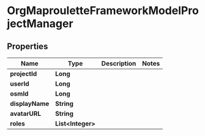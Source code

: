 # OrgMaprouletteFrameworkModelProjectManager

## Properties
Name | Type | Description | Notes
------------ | ------------- | ------------- | -------------
**projectId** | **Long** |  | 
**userId** | **Long** |  | 
**osmId** | **Long** |  | 
**displayName** | **String** |  | 
**avatarURL** | **String** |  | 
**roles** | **List&lt;Integer&gt;** |  | 
